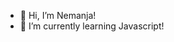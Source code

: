 - 👋 Hi, I’m Nemanja!
- 🌱 I’m currently learning Javascript!

<!---
nemanjaaa/nemanjaaa is a ✨ special ✨ repository because its `README.md` (this file) appears on your GitHub profile.
You can click the Preview link to take a look at your changes.
--->
